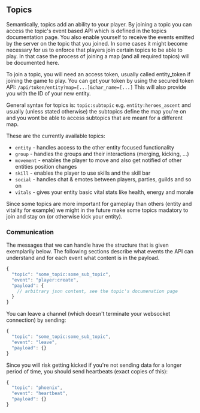 ## Topics

Semantically, topics add an ability to your player. By joining a topic you can access the topic's event based API
which is defined in the topics documentation page. You also enable yourself to receive the events emitted by the server
on the topic that you joined. In some cases it might become necessary for us to enforce that players join certain topics
to be able to play. In that case the process of joining a map (and all required topics) will be documented here.

To join a topic, you will need an access token, usually called entity_token if joining the game to play.
You can get your token by using the secured token API: `/api/token/entity?map=[...]&char_name=[...]`
This will also provide you with the ID of your new entity.

General syntax for topics is: `topic:subtopic` e.g. `entity:heroes_ascent` and usually (unless stated otherwise) the subtopics
define the map you're on and you wont be able to access subtopics that are meant for a different map.

These are the currently available topics:

- `entity` - handles access to the other entity focused functionality
- `group` - handles the groups and their interactions (merging, kicking, ...)
- `movement` - enables the player to move and also get notified of other entities position changes
- `skill` - enables the player to use skills and the skill bar
- `social` - handles chat & emotes between players, parties, guilds and so on
- `vitals` - gives your entity basic vital stats like health, energy and morale

Since some topics are more important for gameplay than others (entity and vitality for example) we might in the future make
some topics madatory to join and stay on (or otherwise kick your entity).

### Communication

The messages that we can handle have the structure that is given exemplarily below.
The following sections describe what events the API can understand and for each event what content is in the payload.

```Javascript
{
  "topic": "some_topic:some_sub_topic",
  "event": "player:create",
  "payload": {
    // arbitrary json content, see the topic's documenation page
  }
}
```

You can leave a channel (which doesn't terminate your websocket connection) by sending:

```Javascript
{
  "topic": "some_topic:some_sub_topic",
  "event": "leave",
  "payload": {}
}
```

Since you will risk getting kicked if you're not sending data for a longer period of time, you should send heartbeats (exact copies of this):

```Javascript
{
  "topic": "phoenix",
  "event": "heartbeat",
  "payload": {}
}
```

